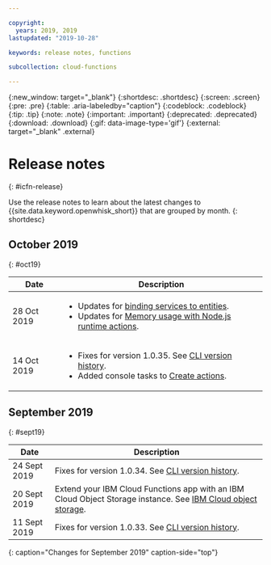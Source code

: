 ```yaml
---

copyright:
  years: 2019, 2019
lastupdated: "2019-10-28"

keywords: release notes, functions

subcollection: cloud-functions

---
```


{:new_window: target="_blank"}
{:shortdesc: .shortdesc}
{:screen: .screen}
{:pre: .pre}
{:table: .aria-labeledby="caption"}
{:codeblock: .codeblock}
{:tip: .tip}
{:note: .note}
{:important: .important}
{:deprecated: .deprecated}
{:download: .download}
{:gif: data-image-type='gif'}
{:external: target="_blank" .external}

# Release notes
{: #icfn-release}

Use the release notes to learn about the latest changes to {{site.data.keyword.openwhisk_short}} that are grouped by month.
{: shortdesc}

## October 2019
{: #oct19}

| Date | Description |
| --------- | -------- |
| 28 Oct 2019 | <ul><li>Updates for [binding services to entities](/docs/openwhisk?topic=cloud-functions-services).</li><li>Updates for [Memory usage with Node.js runtime actions](/docs/openwhisk?topic=cloud-functions-test#memory_usage).</li></ul> |
| 14 Oct 2019 | <ul><li>Fixes for version 1.0.35. See [CLI version history](/docs/openwhisk?topic=cloud-functions-cli_versions).</li><li>Added console tasks to [Create actions](/docs/openwhisk?topic=cloud-functions-actions).</li></ul> |

## September 2019
{: #sept19}

| Date | Description |
| --------- | -------- |
| 24 Sept 2019 | Fixes for version 1.0.34. See [CLI version history](/docs/openwhisk?topic=cloud-functions-cli_versions). |
| 20 Sept 2019 |  Extend your IBM Cloud Functions app with an IBM Cloud Object Storage instance. See [IBM Cloud object storage](/docs/openwhisk?topic=cloud-functions-pkg_obstorage). |
| 11 Sept 2019 | Fixes for version 1.0.33. See [CLI version history](/docs/openwhisk?topic=cloud-functions-cli_versions). |
{: caption="Changes for September 2019" caption-side="top"}
